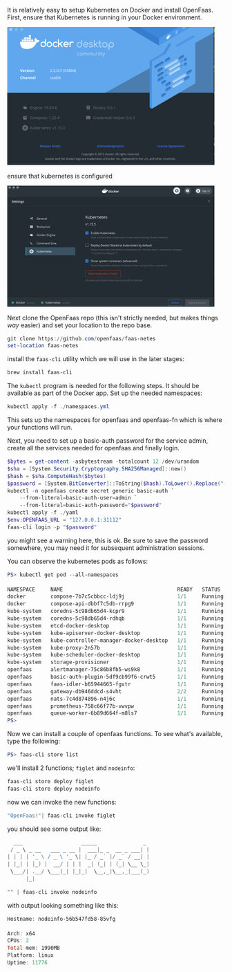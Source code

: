 It is relatively easy to setup Kubernetes on Docker and install OpenFaas.
First, ensure that Kubernetes is running in your Docker environment.

<img src="dockerinfo.png" width="480" alt="docker version" />

ensure that kubernetes is configured

<img src="kubernetes.png" width="480" alt="docker version" />

Next clone the OpenFaas repo (this isn't strictly needed, but makes things _way_ easier) and set your location to the repo base.

```powershell
git clone https://github.com/openfaas/faas-netes
set-location faas-netes
```

install the `faas-cli` utility which we will use in the later stages:

```powershell
brew install faas-cli
```

The `kubectl` program is needed for the following steps. It should be available as part of the Docker app.
Set up the needed namespaces:

```powershell
kubectl apply -f ./namespaces.yml
```

This sets up the namespaces for openfaas and openfaas-fn which is where your functions will run.

Next, you need to set up a basic-auth password for the service admin, create all the services needed for openfaas and finally login.

```powershell
$bytes = get-content -asbytestream -totalcount 12 /dev/urandom
$sha = [System.Security.Cryptography.SHA256Managed]::new()
$hash = $sha.ComputeHash($bytes)
$password = [System.BitConverter]::ToString($hash).ToLower().Replace("-","").SubString(0,40)
kubectl -n openfaas create secret generic basic-auth `
    --from-literal=basic-auth-user=admin `
    --from-literal=basic-auth-password="$password"
kubectl apply -f ./yaml
$env:OPENFAAS_URL = "127.0.0.1:31112"
faas-cli login -p "$password"
```

you might see a warning here, this is ok.
Be sure to save the password somewhere, you may need it for subsequent administration sessions.

You can observe the kubernetes pods as follows:

```powershell
PS> kubectl get pod --all-namespaces

NAMESPACE     NAME                                     READY   STATUS    RESTARTS   AGE
docker        compose-7b7c5cbbcc-ldj9j                 1/1     Running   0          6h30m
docker        compose-api-dbbf7c5db-rrpg9              1/1     Running   0          6h30m
kube-system   coredns-5c98db65d4-kcpr9                 1/1     Running   0          6h31m
kube-system   coredns-5c98db65d4-rdhqb                 1/1     Running   0          6h31m
kube-system   etcd-docker-desktop                      1/1     Running   0          6h30m
kube-system   kube-apiserver-docker-desktop            1/1     Running   0          6h30m
kube-system   kube-controller-manager-docker-desktop   1/1     Running   0          6h30m
kube-system   kube-proxy-2n57b                         1/1     Running   0          6h31m
kube-system   kube-scheduler-docker-desktop            1/1     Running   0          6h30m
kube-system   storage-provisioner                      1/1     Running   0          6h30m
openfaas      alertmanager-75c86b8fb5-ws9k8            1/1     Running   0          5h12m
openfaas      basic-auth-plugin-5df9cb99f6-crwt5       1/1     Running   0          5h12m
openfaas      faas-idler-b65944665-fgvtr               1/1     Running   2          5h12m
openfaas      gateway-db946ddcd-s4vht                  2/2     Running   1          5h12m
openfaas      nats-7c4d874896-n4j6c                    1/1     Running   0          5h12m
openfaas      prometheus-758c66f77b-vwvpw              1/1     Running   0          5h12m
openfaas      queue-worker-6b89d664f-m8ls7             1/1     Running   0          5h12m
PS> 
```

Now we can install a couple of openfaas functions.
To see what's available, type the following:

```powershell
PS> faas-cli store list
```

we'll install 2 functions; `figlet` and `nodeinfo`:

```powershell
faas-cli store deploy figlet
faas-cli store deploy nodeinfo
```

now we can invoke the new functions:

```powershell
"OpenFaas!"| faas-cli invoke figlet 
```

you should see some output like:

```powershell
  ___                   _____               _ 
 / _ \ _ __   ___ _ __ |  ___|_ _  __ _ ___| |
| | | | '_ \ / _ \ '_ \| |_ / _` |/ _` / __| |
| |_| | |_) |  __/ | | |  _| (_| | (_| \__ \_|
 \___/| .__/ \___|_| |_|_|  \__,_|\__,_|___(_)
      |_|                                     
```

```powershell
"" | faas-cli invoke nodeinfo
```

with output looking something like this:

```powershell
Hostname: nodeinfo-56b547fd58-85vfg

Arch: x64
CPUs: 2
Total mem: 1990MB
Platform: linux
Uptime: 11776
```
